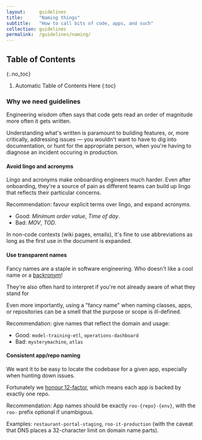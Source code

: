 ```yaml
---
layout:     guidelines
title:      "Naming things"
subtitle:   "How to call bits of code, apps, and such"
collection: guidelines
permalink:  /guidelines/naming/
---
```


## Table of Contents
{:.no_toc}

1. Automatic Table of Contents Here
{:toc}

### Why we need guidelines

Engineering wisdom often says that code gets read an order of magnitude more
often it gets written.

Understanding what's written is paramount to building features, or, more
critically, addressing issues — you wouldn't want to have to dig into
documentation, or hunt for the appropriate person, when you're having to
diagnose an incident occuring in production.


#### Avoid lingo and acronyms

Lingo and acronyms make onboarding engineers much harder. Even after onboarding,
they're a source of pain as different teams can build up lingo that reflects
their particular concerns.

Recommendation: favour explicit terms over lingo, and expand acronyms.

- Good: _Minimum order value_, _Time of day_.
- Bad: _MOV_, _TOD_.

In non-code contexts (wiki pages, emails), it's fine to use abbreviations as
long as the first use in the document is expanded.


#### Use transparent names

Fancy names are a staple in software engineering. Who doesn't like a cool name
or a [backronym](https://en.wikipedia.org/wiki/Backronym)!

They're also often hard to interpret if you're not already aware of what they
stand for

Even more importantly, using a "fancy name" when naming classes, apps, or
repositories can be a smell that the purpose or scope is ill-defined.

Recommendation: give names that reflect the domain and usage:

- Good: `model-training-etl`, `operations-dashboard`
- Bad: `mysterymachine`, `atlas`


#### Consistent app/repo naming

We want it to be easy to locate the codebase for a given app, especially when
hunting down issues.

Fortunately we [honour 12-factor](https://12factor.net/codebase), which means
each app is backed by exactly one repo.

Recommendation: App names should be exactly `roo-{repo}-{env}`, with the `roo-`
prefix optional if unambigous.

Examples: `restaurant-portal-staging`, `roo-it-production` (with the caveat that
DNS places a 32-character limit on domain name parts).




